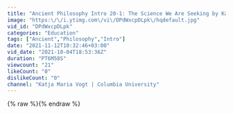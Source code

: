 ```yaml
---
title: "Ancient Philosophy Intro 20-1: The Science We Are Seeking by Katja Maria Vogt, Columbia University"
image: "https:\/\/i.ytimg.com\/vi\/DPdWxcpDLpk\/hqdefault.jpg"
vid_id: "DPdWxcpDLpk"
categories: "Education"
tags: ["Ancient","Philosophy","Intro"]
date: "2021-11-12T10:32:46+03:00"
vid_date: "2021-10-04T18:53:36Z"
duration: "PT6M58S"
viewcount: "21"
likeCount: "0"
dislikeCount: "0"
channel: "Katja Maria Vogt | Columbia University"
---
```

{% raw %}{% endraw %}
